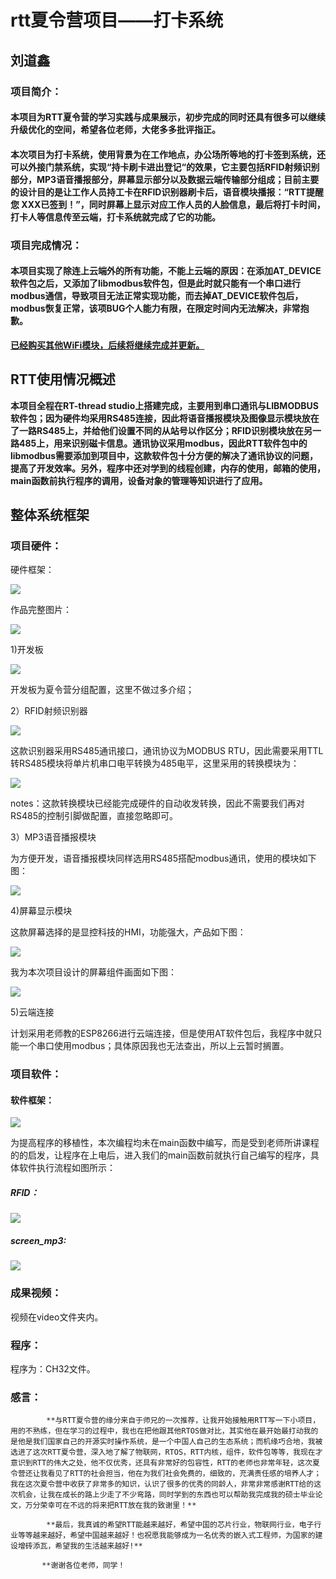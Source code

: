 #                             rtt夏令营项目——打卡系统

##                                                                                                                                                                                                                                                                                                刘道鑫

### 项目简介：

####                   本项目为RTT夏令营的学习实践与成果展示，初步完成的同时还具有很多可以继续升级优化的空间，希望各位老师，大佬多多批评指正。

####                   本次项目为打卡系统，使用背景为在工作地点，办公场所等地的打卡签到系统，还可以外接门禁系统，实现“持卡刷卡进出登记“的效果，它主要包括RFID射频识别部分，MP3语音播报部分，屏幕显示部分以及数据云端传输部分组成；目前主要的设计目的是让工作人员持工卡在RFID识别器刷卡后，语音模块播报：“RTT提醒您 XXX已签到！”，同时屏幕上显示对应工作人员的人脸信息，最后将打卡时间，打卡人等信息传至云端，打卡系统就完成了它的功能。

### 项目完成情况：

####                     本项目实现了除连上云端外的所有功能，不能上云端的原因：在添加AT_DEVICE软件包之后，又添加了libmodbus软件包，但是此时就只能有一个串口进行modbus通信，导致项目无法正常实现功能，而去掉AT_DEVICE软件包后，modbus恢复正常，该项BUG个人能力有限，在限定时间内无法解决，非常抱歉。

**<u>已经购买其他WiFi模块，后续将继续完成并更新。</u>**

## RTT使用情况概述

 **本项目全程在RT-thread studio上搭建完成，主要用到串口通讯与LIBMODBUS软件包；因为硬件均采用RS485连接，因此将语音播报模块及图像显示模块放在了一路RS485上，并给他们设置不同的从站号以作区分；RFID识别模块放在另一路485上，用来识别磁卡信息。通讯协议采用modbus，因此RTT软件包中的libmodbus需要添加到项目中，这款软件包十分方便的解决了通讯协议的问题，提高了开发效率。另外，程序中还对学到的线程创建，内存的使用，邮箱的使用，main函数前执行程序的调用，设备对象的管理等知识进行了应用。**

## 整体系统框架

### 项目硬件：

硬件框架：

![](./RTT项目/pictures/绘图.jpg)

作品完整图片：

![](./RTT项目/pictures/作品完整.jpg)

1)开发板

![](./RTT项目/pictures/CH32V307.png)

开发板为夏令营分组配置，这里不做过多介绍；

2）RFID射频识别器

![](./RTT项目/pictures/RFID.png)

这款识别器采用RS485通讯接口，通讯协议为MODBUS RTU，因此需要采用TTL转RS485模块将单片机串口电平转换为485电平，这里采用的转换模块为：

![](./RTT项目/pictures/ttl.png)

notes：这款转换模块已经能完成硬件的自动收发转换，因此不需要我们再对RS485的控制引脚做配置，直接忽略即可。

3）MP3语音播报模块

为方便开发，语音播报模块同样选用RS485搭配modbus通讯，使用的模块如下图：

![](./RTT项目/pictures/MP3语音播报器.png)

4)屏幕显示模块

这款屏幕选择的是显控科技的HMI，功能强大，产品如下图：

![](./RTT项目/pictures/samkoon.png)

我为本次项目设计的屏幕组件画面如下图：

![](./RTT项目/pictures/xianshi.jpg)

5)云端连接

计划采用老师教的ESP8266进行云端连接，但是使用AT软件包后，我程序中就只能一个串口使用modbus；具体原因我也无法查出，所以上云暂时搁置。

### 项目软件：

#### 软件框架：

![](./RTT项目/pictures/软件.jpg)

为提高程序的移植性，本次编程均未在main函数中编写，而是受到老师所讲课程的的启发，让程序在上电后，进入我们的main函数前就执行自己编写的程序，具体软件执行流程如图所示：

##### RFID：

![](./RTT项目/pictures/流程1.jpg)

##### screen_mp3:

![](./RTT项目/pictures/流程2.jpg)

### 成果视频：

视频在video文件夹内。

### 程序：

程序为：CH32文件。

### 感言：

            **与RTT夏令营的缘分来自于师兄的一次推荐，让我开始接触用RTT写一下小项目，用的不熟练，但在学习的过程中，我也在把他跟其他RTOS做对比，其实他在最开始最打动我的是他是我们国家自己的开源实时操作系统，是一个中国人自己的生态系统；而机缘巧合地，我被选进了这次RTT夏令营，深入地了解了物联网，RTOS，RTT内核，组件，软件包等等，我现在才意识到RTT的伟大之处，他不仅优秀，还具有非常好的包容性，RTT的老师也非常年轻，这次夏令营还让我看见了RTT的社会担当，他在为我们社会免费的，细致的，充满责任感的培养人才；我在这次夏令营中收获了非常多的知识，认识了很多的优秀的同龄人，非常非常感谢RTT给的这次机会，让我在成长的路上少走了不少弯路，同时学到的东西也可以帮助我完成我的硕士毕业论文，万分荣幸可在不远的将来把RTT放在我的致谢里！**
    
            **最后，我真诚的希望RTT能越来越好，希望中国的芯片行业，物联网行业，电子行业等等越来越好，希望中国越来越好！也祝愿我能够成为一名优秀的嵌入式工程师，为国家的建设增砖添瓦，希望我的生活越来越好!**
    
           **谢谢各位老师，同学！
